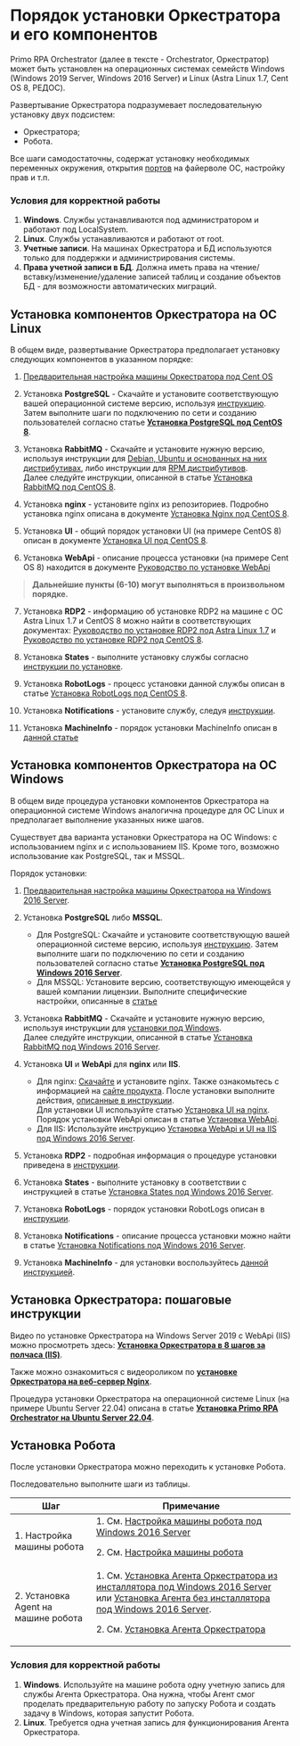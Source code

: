 # Порядок установки Оркестратора и его компонентов

Primo RPA Orchestrator (далее в тексте - Orchestrator, Оркестратор) может быть установлен на операционных системах семейств Windows (Windows 2019 Server, Windows 2016 Server) и Linux (Astra Linux 1.7, Cent OS 8, РЕДОС).

Развертывание Оркестратора подразумевает последовательную установку двух подсистем: 
* Оркестратора;
* Робота.

Все шаги самодостаточны, содержат установку необходимых переменных окружения, открытия [портов](../../orchestrator-new/install/install-ports.md) на файерволе ОС, настройку прав и т.п.

### Условия для корректной работы
1. **Windows**. Службы устанавливаются под администратором и работают под LocalSystem.
2. **Linux**. Службы устанавливаются и работают от root.
3. **Учетные записи**. На машинах Оркестратора и БД используются только для поддержки и администрирования системы.
4. **Права учетной записи в БД**. Должна иметь права на чтение/вставку/изменение/удаление записей таблиц и создание объектов БД - для возможности автоматических миграций.


## Установка компонентов Оркестратора на ОС Linux

В общем виде, развертывание Оркестратора предполагает установку следующих компонентов в указанном порядке:

1. [Предварительная настройка машины Оркестратора под Cent OS](../../../orchestrator-new/install/linux/setting-up-machines-linux/presetting-orch-machine-linux.md)

2. Установка **PostgreSQL** - Скачайте и установите соответствующую вашей операционной системе версию, используя [инструкцию](https://www.postgresql.org/download/). Затем выполните шаги по подключению по сети и созданию пользователей согласно статье [**Установка PostgreSQL под CentOS 8**](../../../orchestrator-new/install/linux/centos/postgres-centos.md).

3. Установка **RabbitMQ** - Скачайте и установите нужную версию, используя инструкции для [Debian, Ubuntu и основанных на них дистрибутивах](https://www.rabbitmq.com/docs/install-debian), либо инструкции для [RPM дистрибутивов](https://www.rabbitmq.com/docs/install-rpm).  
Далее следуйте инструкции, описанной в статье [Установка RabbitMQ под CentOS 8](../../../orchestrator-new/install/linux/centos/rabbitmq-centos.md).

4. Установка **nginx** - установите nginx из репозиториев. Подробно установка nginx описана в документе [Установка Nginx под CentOS 8](../../../orchestrator-new/install/linux/centos/nginx-centos.md).

5. Установка **UI** - общий порядок установки UI (на примере CentOS 8) описан в документе [Установка UI под CentOS 8](../../../orchestrator-new/install/linux/centos/ui-centos.md).

6. Установка **WebApi** - описание процесса установки (на примере Cеnt OS 8) находится в документе [Руководство по установке WebApi](../../../rchestrator-new/install/linux/centos/webapi-centos.md)

> **Дальнейшие пункты (6-10) могут выполняться в произвольном порядке.**

7. Установка **RDP2** - информацию об установке RDP2 на машине с ОС Astra Linux 1.7 и CentOS 8 можно найти в соответствующих документах: [Руководство по установке RDP2 под Astra Linux 1.7](../../../orchestrator-new/install/linux/astra/RDP2-astra.md) и [Руководство по установке RDP2 под CentOS 8](orchestrator-new/install/linux/centos/rdp2-centos.md).

8. Установка **States** - выполните установку службы согласно [инструкции по установке](../../../orchestrator-new/install/linux/centos/states-centos.md).

9. Установка **RobotLogs** - процесс установки данной службы описан в статье [Установка RobotLogs под CentOS 8](../../../orchestrator-new/install/linux/centos/robotlogs-centos.md).

10. Установка **Notifications** - установите службу, следуя [инструкции](../../../orchestrator-new/install/linux/centos/notifications-centos.md).

11. Установка **MachineInfo** - порядок установки MachineInfo описан в [данной статье](../../../orchestrator-new/install/linux/centos/machineinfo-centos.md)



## Установка компонентов Оркестратора на ОС Windows

В общем виде процедура установки компонентов Оркестратора на операционной системе Windows аналогична процедуре для ОС Linux и предполагает выполнение указанных ниже шагов.

Существует два варианта установки Оркестратора на ОС Windows: с использованием nginx и с использованием IIS. 
Кроме того, возможно использование как PostgreSQL, так и MSSQL.

Порядок установки:

1. [Предварительная настройка машины Оркестратора на Windows 2016 Server](../../../orchestrator-new/install/windows/setting-up-machines-win/presetting-orch-machine-win.md).

2. Установка **PostgreSQL** либо **MSSQL**. 
    * Для PostgreSQL: Скачайте и установите соответствующую вашей операционной системе версию, используя [инструкцию](https://www.postgresql.org/download/). Затем выполните шаги по подключению по сети и созданию пользователей согласно статье [**Установка PostgreSQL под Windows 2016 Server**](../../orchestrator-new/install/windows/postgres-windows.md).
    * Для MSSQL: Установите версию, соответствующую имеющейся у вашей компании лицензии. Выполните специфические настройки, описанные в [статье](../../orchestrator-new/install/windows/mssql-windows.md)  

3. Установка **RabbitMQ** - Скачайте и установите нужную версию, используя инструкции для [установки под Windows](https://www.rabbitmq.com/docs/install-windows).  
Далее следуйте инструкции, описанной в статье [Установка RabbitMQ под Windows 2016 Server](../../orchestrator-new/install/windows/rabbitmq-windows.md).

4. Установка **UI** и **WebApi** для **nginx** или **IIS**.
    * Для nginx: [Скачайте](https://nginx.org/ru/download.html) и установите nginx. Также ознакомьтесь с информацией на [сайте продукта](https://nginx.org/ru/docs/windows.html).
    После установки выполните действия, [описанные в инструкции](../../orchestrator-new/install/windows/nginx-windows.md).   
    Для установки UI используйте статью [Установка UI на nginx](../../orchestrator-new/install/windows/ui-nginx-windows.md).  
    Порядок установки WebApi описан в статье [Установка WebApi](../../orchestrator-new/install/windows/webapi-windows.md).  
    * Для IIS: Используйте инструкцию [Установка WebApi и UI на IIS под Windows 2016 Server](../../orchestrator-new/install/windows/webapi-ui-iis-windows.md).

5. Установка **RDP2** - подробная информация о процедуре установки приведена в [инструкции](../../orchestrator-new/install/windows/rdp2-windows.md).

6. Установка **States** - выполните установку в соответствии с инструкцией в статье [Установка States под Windows 2016 Server](../../orchestrator-new/install/windows/states-windows.md).

7. Установка **RobotLogs** - порядок установки RobotLogs описан в [инструкции](../../orchestrator-new/install/windows/robotlogs-windows.md).

8. Установка **Notifications** - описание процесса установки можно найти в статье [Установка Notifications под Windows 2016 Server](../../orchestrator-new/install/windows/notifications-windows.md).

9. Установка **MachineInfo** - для установки воспользуйтесь [данной инструкцией](../../orchestrator-new/install/windows/machineinfo-windows.md).


## Установка Оркестратора: пошаговые инструкции

Видео по установке Оркестратора на Windows Server 2019 с WebApi (IIS) можно просмотреть здесь:  [**Установка Оркестратора в 8 шагов за полчаса (IIS)**](https://rutube.ru/video/9bb248ccced157536cbf8af50b038012/).

Также можно ознакомиться с видеороликом по [**установке Оркестратора на веб-сервер Nginx**](https://rutube.ru/video/53ac25d2c3128bdd6cea7d055e88255b/).

Процедура установки Оркестратора на операционной системе Linux (на примере Ubuntu Server 22.04) описана в статье [**Установка Primo RPA Orchestrator на Ubuntu Server 22.04**](../../orchestrator-new/install/linux/install-on-ubuntu.md).


## Установка Робота

После установки Оркестратора можно переходить к установке Робота. 

Последовательно выполните шаги из таблицы.

| Шаг                                              | Примечание     |
| ------------------------------------------------ | -------------- |
| 1. Настройка машины робота                       | 1. См. [Настройка машины робота под Windows 2016 Server](../../../orchestrator-new/install/windows/setting-up-machines-win/presetting-robot-machine-win.md) <p>2. См. [Настройка машины робота](../../../orchestrator-new/install/linux/setting-up-machines-linux/presetting-robot-machine-linux.md) </p> |  
| 2. Установка Agent на машине робота              | 1. См. [Установка Агента Оркестратора из инсталлятора под Windows 2016 Server](../../../orchestrator-new/install/windows/setting-up-machines-win/agentinstaller-win.md) или [Установка Агента без инсталлятора под Windows 2016 Server](../../../orchestrator-new/install/windows/setting-up-machines-win/appendix-win.md). <p> 2. См. [Установка Агента Оркестратора](../../../orchestrator-new/install/linux/setting-up-machines-linux/agentinstall.md) </p> |  

### Условия для корректной работы

1. **Windows**. Используйте на машине робота одну учетную запись для службы Агента Оркестратора. Она нужна, чтобы Агент смог проделать предварительную работу по запуску Робота и создать задачу в Windows, которая запустит Робота.
2. **Linux**. Требуется одна учетная запись для функционирования Агента Оркестратора.